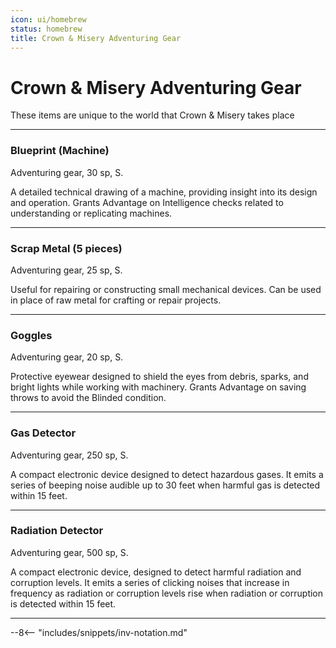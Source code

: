 ```yaml
---
icon: ui/homebrew
status: homebrew
title: Crown & Misery Adventuring Gear
---
```


# Crown & Misery Adventuring Gear

These items are unique to the world that Crown & Misery takes place

---

### Blueprint (Machine)

Adventuring gear, 30 sp, S.

A detailed technical drawing of a machine, providing insight into its design and operation. Grants Advantage on Intelligence checks related to understanding or replicating machines.

---

### Scrap Metal (5 pieces)

Adventuring gear, 25 sp, S.

Useful for repairing or constructing small mechanical devices. Can be used in place of raw metal for crafting or repair projects.

---

### Goggles

Adventuring gear, 20 sp, S.

Protective eyewear designed to shield the eyes from debris, sparks, and bright lights while working with machinery. Grants Advantage on saving throws to avoid the Blinded condition.

---

### Gas Detector

Adventuring gear, 250 sp, S.

A compact electronic device designed to detect hazardous gases. It emits a series of beeping noise audible up to 30 feet when harmful gas is detected within 15 feet.

---

### Radiation Detector

Adventuring gear, 500 sp, S. 

A compact electronic device, designed to detect harmful radiation and corruption levels. It emits a series of clicking noises that increase in frequency as radiation or corruption levels rise when radiation or corruption is detected within 15 feet.

---

--8<-- "includes/snippets/inv-notation.md"
